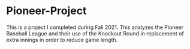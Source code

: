 # Pioneer-Project
This is a project I completed during Fall 2021. This analyzes the Pioneer Baseball League and their use of the Knockout Round in replacement of extra innings in order to reduce game length.
